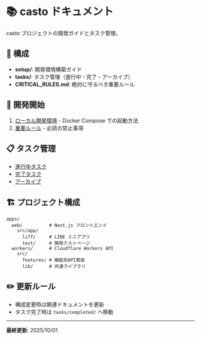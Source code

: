 # 📚 casto ドキュメント

casto プロジェクトの開発ガイドとタスク管理。

## 📂 構成

- **setup/**: 開発環境構築ガイド
- **tasks/**: タスク管理（進行中・完了・アーカイブ）
- **CRITICAL_RULES.md**: 絶対に守るべき重要ルール

## 🚀 開発開始

1. [ローカル開発環境](./setup/LOCAL_DEVELOPMENT.md) - Docker Compose での起動方法
2. [重要ルール](./CRITICAL_RULES.md) - 必読の禁止事項

## 📋 タスク管理

- [進行中タスク](./tasks/in-progress/)
- [完了タスク](./tasks/completed/)
- [アーカイブ](./tasksarchive/)

## 🏗️ プロジェクト構成

```
apps/
  web/          # Next.js フロントエンド
    src/app/
      liff/     # LINE ミニアプリ
      test/     # 開発テストページ
  workers/      # Cloudflare Workers API
    src/
      features/ # 機能別API実装
      lib/      # 共通ライブラリ
```

## ✏️ 更新ルール

- 構成変更時は関連ドキュメントを更新
- タスク完了時は `tasks/completed/` へ移動

---

**最終更新**: 2025/10/01
